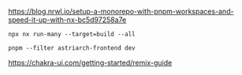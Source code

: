 
https://blog.nrwl.io/setup-a-monorepo-with-pnpm-workspaces-and-speed-it-up-with-nx-bc5d97258a7e

```
npx nx run-many --target=build --all
```


```
pnpm --filter astriarch-frontend dev
```


https://chakra-ui.com/getting-started/remix-guide